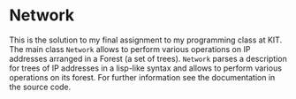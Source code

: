 # Network

This is the solution to my final assignment to my programming class at KIT. The main class `Network` allows to perform various operations on IP addresses arranged in a Forest (a set of trees). `Network` parses a description for trees of IP addresses in a lisp-like syntax and allows to perform various operations on its forest. For further information see the documentation in the source code.
